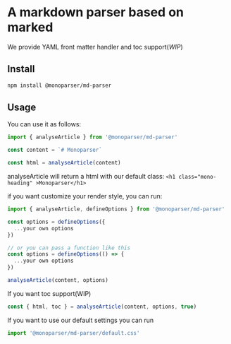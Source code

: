# A markdown parser based on marked

We provide YAML front matter handler and toc support(_WIP_)

## Install

```bash
npm install @monoparser/md-parser
```

## Usage

You can use it as follows:

```js
import { analyseArticle } from '@monoparser/md-parser'

const content = `# Monoparser`

const html = analyseArticle(content)
```

analyseArticle will return a html with our default class:
`<h1 class="mono-heading" >Monoparser</h1>`

if you want customize your render style, you can run:

```js
import { analyseArticle, defineOptions } from '@monoparser/md-parser'

const options = defineOptions({
  ...your own options
})

// or you can pass a function like this
const options = defineOptions(() => {
  ...your own options
})

analyseArticle(content, options)
```

If you want toc support(WIP)

```js
const { html, toc } = analyseArticle(content, options, true)
```

If you want to use our default settings you can run

```js
import '@monoparser/md-parser/default.css'
```
